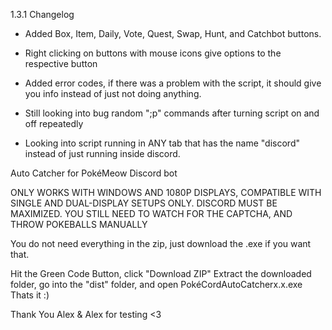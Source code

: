 1.3.1 Changelog
- Added Box, Item, Daily, Vote, Quest, Swap, Hunt, and Catchbot buttons.
- Right clicking on buttons with mouse icons give options to the respective button
- Added error codes, if there was a problem with the script, it should give you info instead of just not doing anything.

- Still looking into bug random ";p" commands after turning script on and off repeatedly
- Looking into script running in ANY tab that has the name "discord" instead of just running inside discord.

Auto Catcher for PokéMeow Discord bot

ONLY WORKS WITH WINDOWS AND 1080P DISPLAYS, COMPATIBLE WITH SINGLE AND DUAL-DISPLAY SETUPS ONLY. DISCORD MUST BE MAXIMIZED. YOU STILL NEED TO WATCH FOR THE CAPTCHA, AND THROW POKEBALLS MANUALLY

You do not need everything in the zip, just download the .exe if you want that.

Hit the Green Code Button, click "Download ZIP"
Extract the downloaded folder, go into the "dist" folder, and open PokéCordAutoCatcherx.x.exe
Thats it :)

Thank You Alex & Alex for testing <3

